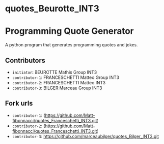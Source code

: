 # quotes_Beurotte_INT3

# Programming Quote Generator

A python program that generates programming quotes and jokes.

## Contributors
- `initiator`: BEUROTTE Mathis Group INT3
- `contributor-1`: FRANCESCHETTI Matteo Group INT3
- `contributor-2`: FRANCESCHETTI Matteo INT3
- `contributor-3`: BILGER Marceau Group INT3 

## Fork urls
- `contributor-1`: (https://github.com/Matt-fibonnacci/quotes_Franceschetti_INT3.git)
- `contributor-2`: (https://github.com/Matt-fibonnacci/quotes_Franceschetti_INT3.git)
- `contributor-3`: https://github.com/marceaubilger/quotes_Bilger_INT3.git
